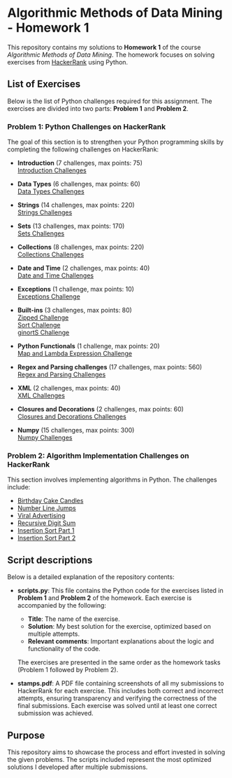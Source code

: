 # Algorithmic Methods of Data Mining - Homework 1
This repository contains my solutions to **Homework 1** of the course *Algorithmic Methods of Data Mining*. The homework focuses on solving exercises from [HackerRank](https://www.hackerrank.com) using Python.

## List of Exercises

Below is the list of Python challenges required for this assignment. The exercises are divided into two parts: **Problem 1** and **Problem 2**.

### Problem 1: Python Challenges on HackerRank

The goal of this section is to strengthen your Python programming skills by completing the following challenges on HackerRank:

- **Introduction** (7 challenges, max points: 75)  
  [Introduction Challenges](https://www.hackerrank.com/domains/python/py-introduction)

- **Data Types** (6 challenges, max points: 60)  
  [Data Types Challenges](https://www.hackerrank.com/domains/python/py-basic-data-types)

- **Strings** (14 challenges, max points: 220)  
  [Strings Challenges](https://www.hackerrank.com/domains/python/py-strings)

- **Sets** (13 challenges, max points: 170)  
  [Sets Challenges](https://www.hackerrank.com/domains/python/py-sets)

- **Collections** (8 challenges, max points: 220)  
  [Collections Challenges](https://www.hackerrank.com/domains/python/py-collections)

- **Date and Time** (2 challenges, max points: 40)  
  [Date and Time Challenges](https://www.hackerrank.com/domains/python/py-date-time)

- **Exceptions** (1 challenge, max points: 10)  
  [Exceptions Challenge](https://www.hackerrank.com/challenges/exceptions)

- **Built-ins** (3 challenges, max points: 80)  
  [Zipped Challenge](https://www.hackerrank.com/challenges/zipped)  
  [Sort Challenge](https://www.hackerrank.com/challenges/python-sort-sort)  
  [ginortS Challenge](https://www.hackerrank.com/challenges/ginorts)

- **Python Functionals** (1 challenge, max points: 20)  
  [Map and Lambda Expression Challenge](https://www.hackerrank.com/challenges/map-and-lambda-expression)

- **Regex and Parsing challenges** (17 challenges, max points: 560)  
  [Regex and Parsing Challenges](https://www.hackerrank.com/domains/python/py-regex)

- **XML** (2 challenges, max points: 40)  
  [XML Challenges](https://www.hackerrank.com/domains/python/xml)

- **Closures and Decorations** (2 challenges, max points: 60)  
  [Closures and Decorations Challenges](https://www.hackerrank.com/domains/python/closures-and-decorators)

- **Numpy** (15 challenges, max points: 300)  
  [Numpy Challenges](https://www.hackerrank.com/domains/python/numpy)

### Problem 2: Algorithm Implementation Challenges on HackerRank

This section involves implementing algorithms in Python. The challenges include:

- [Birthday Cake Candles](https://www.hackerrank.com/challenges/birthday-cake-candles)
- [Number Line Jumps](https://www.hackerrank.com/challenges/kangaroo)
- [Viral Advertising](https://www.hackerrank.com/challenges/strange-advertising)
- [Recursive Digit Sum](https://www.hackerrank.com/challenges/recursive-digit-sum)
- [Insertion Sort Part 1](https://www.hackerrank.com/challenges/insertionsort1)
- [Insertion Sort Part 2](https://www.hackerrank.com/challenges/insertionsort2)

## Script descriptions
Below is a detailed explanation of the repository contents:
- **scripts.py**: This file contains the Python code for the exercises listed in **Problem 1** and **Problem 2** of the homework. Each exercise is accompanied by the following:
  - **Title**: The name of the exercise.
  - **Solution**: My best solution for the exercise, optimized based on multiple attempts.
  - **Relevant comments**: Important explanations about the logic and functionality of the code.
  
  The exercises are presented in the same order as the homework tasks (Problem 1 followed by Problem 2).

- **stamps.pdf**: A PDF file containing screenshots of all my submissions to HackerRank for each exercise. This includes both correct and incorrect attempts, ensuring transparency and verifying the correctness of the final submissions. Each exercise was solved until at least one correct submission was achieved.

## Purpose
This repository aims to showcase the process and effort invested in solving the given problems. The scripts included represent the most optimized solutions I developed after multiple submissions.
